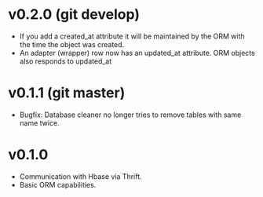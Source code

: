 # v0.2.0 (git develop)

- If you add a created_at attribute it will be maintained by the ORM with the time the object was created.
- An adapter (wrapper) row now has an updated_at attribute. ORM objects also responds to updated_at



# v0.1.1 (git master)

- Bugfix: Database cleaner no longer tries to remove tables with same name twice.



# v0.1.0

- Communication with Hbase via Thrift.
- Basic ORM capabilities.

